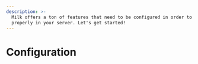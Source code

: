 ```yaml
---
description: >-
  Milk offers a ton of features that need to be configured in order to work
  properly in your server. Let's get started!
---
```


# Configuration